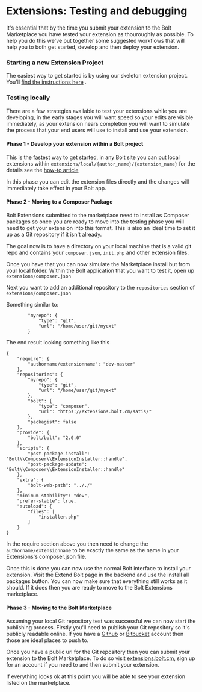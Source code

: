 Extensions: Testing and debugging
=================================

It's essential that by the time you submit your extension to the Bolt Marketplace you have tested your extension as thouroughly as possible. To help you do this we've put together some suggested workflows that will help you to both get started, develop and then deploy your extension.

### Starting a new Extension Project

The easiest way to get started is by using our skeleton extension project. You'll <a href="/extensions/config#using-starter-package">find the instructions here</a> .


### Testing locally

There are a few strategies available to test your extensions while you are developing, in the early stages you will want speed so your edits are visible immediately, as your extension nears completion you will want to simulate the process that your end users will use to install and use your extension.

#### Phase 1 - Develop your extension within a Bolt project

This is the fastest way to get started, in any Bolt site you can put local extensions within `extensions/local/{author_name}/{extension_name}` for the details see the <a href="/howto">how-to article</a>

In this phase you can edit the extension files directly and the changes will immediately take effect in your Bolt app.


#### Phase 2 - Moving to a Composer Package

Bolt Extensions submitted to the marketplace need to install as Composer packages so once you are ready to move into the testing phase you will need to get your extension into this format. This is also an ideal time to set it up as a Git repository if it isn't already.

The goal now is to have a directory on your local machine that is a valid git repo and contains your `composer.json`, `init.php` and other extension files.

Once you have that you can now simulate the Marketplace install but from your local folder. Within the Bolt application that you want to test it, open up `extensions/composer.json`

Next you want to add an additional repository to the `repositories` section of `extensions/composer.json`

Something similar to:
```
        "myrepo": {
            "type": "git",
            "url": "/home/user/git/myext"
        }
```

The end result looking something like this

```
{
    "require": {
        "authorname/extensionname": "dev-master"
    },
    "repositories": {
        "myrepo": {
            "type": "git",
            "url": "/home/user/git/myext"
        },
        "bolt": {
            "type": "composer",
            "url": "https://extensions.bolt.cm/satis/"
        },
        "packagist": false
    },
    "provide": {
        "bolt/bolt": "2.0.0"
    },
    "scripts": {
        "post-package-install": "Bolt\\Composer\\ExtensionInstaller::handle",
        "post-package-update": "Bolt\\Composer\\ExtensionInstaller::handle"
    },
    "extra": {
        "bolt-web-path": ".././"
    },
    "minimum-stability": "dev",
    "prefer-stable": true,
    "autoload": {
        "files": [
            "installer.php"
        ]
    }
}
```

In the require section above you then need to change the `authorname/extensionname` to be exactly the same as the name in your Extensions's composer.json file.

Once this is done you can now use the normal Bolt interface to install your extension. Visit the Extend Bolt page in the backend and use the install all packages button. You can now make sure that everything still works as it should. If it does then you are ready to move to the Bolt Extensions marketplace.


#### Phase 3 - Moving to the Bolt Marketplace

Assuming your local Git repository test was successful we can now start the publishing process. Firstly you'll need to publish your Git repository so it's publicly readable online. If you have a <a href="http://github.com">Github</a> or <a href="http://bitbucket.com">Bitbucket</a> account then those are ideal places to push to.

Once you have a public url for the Git repository then you can submit your extension to the Bolt Marketplace. To do so visit <a href="http://extensions.bolt.cm">extensions.bolt.cm</a>, sign up for an account if you need to and then submit your extension.

If everything looks ok at this point you will be able to see your extension listed on the marketplace.
